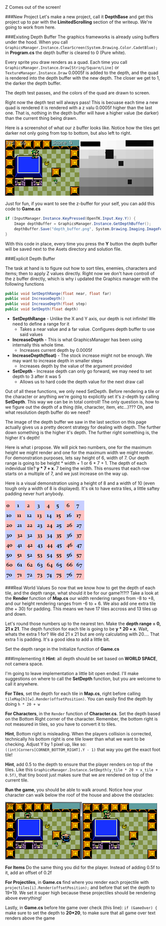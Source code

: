 Z Comes out of the screen!

###New Project
Let's make a new project, call it **DepthBase** and get this project up to par with the **LimitedScrolling** section of the writeup. We're going to work from here.

###Existing Depth Buffer
The graphics frameworks is already using buffers under the hood. When you call ```GraphicsManager.Instance.ClearScreen(System.Drawing.Color.CadetBlue);``` in **Program.cs** the depth buffer is cleared to 0 (Pure white). 

Every sprite you draw renders as a quad. Each time you call ```GraphicsManager.Instance.Draw[String/Square/Line]``` or ```TextureManager.Instance.Draw```  0.0005f is added to the depth, and the quad is rendered into the depth buffer with the new depth. The closer we get to 1, the darker the depth buffer.

The depth test passes, and the colors of the quad are drawn to screen.

Right now the depth test will always pass! This is becuase each time a new quad is rendered it is rendered with a z valu 0.0005f higher than the last one. That is, nothing in the depth buffer will have a higher value (be darker) than the current thing being drawn.

Here is a screenshot of what our z buffer looks like. Notice how the tiles get darker not only going from top to bottom, but also left to right.

![BUFFERS](Images/buffers.PNG)

Just for fun, if you want to see the z-buffer for your self, you can add this code to **Game.cs**

```cs
if (InputManager.Instance.KeyPressed(OpenTK.Input.Key.Y)) {
    Image depthBuffer = GraphicsManager.Instance.GetDepthBuffer();
    depthBuffer.Save("depth_buffer.png", System.Drawing.Imaging.ImageFormat.Png);
}
```

With this code in place, every time you press the **Y** button the depth buffer will be saved next to the Asets directory and solution file.

###Explicit Depth Buffer

The task at hand is to figure out how to sort tiles, enemies, characters and items; then to apply Z values directly. Right now we don't have controll of the z buffer directly, which is why i updated the Graphics manager with the following functions

```cs
public void SetDepthRange(float near, float far)
public void IncreaseDepth()
public void IncreaseDepth(float step)
public void SetDepth(float depth)
```

* **SetDepthRange** - Unlike the X and Y axis, our depth is not infinite! We need to define a range for it
  * Takes a near value and a far value. Configures depth buffer to use said values
* **IncreaseDepth** - This is what GraphicsManager has been using internally this whole time.
  * Increases current depth by 0.0005f 
* **IncreaseDepth(float)** - The stock increase might not be enough. We may want to increase depth in smaller steps
  * Increases depth by the value of the argument provided 
* **SetDepth** - Increase depth can only go forward, we may need to set depth to 3 after it was 5
  * Allows us to hard code the depth value for the next draw call

Out of all these functions, we only need SetDepth. Before rendering a tile or the character or anything we're going to explicitly set it's z-depth by calling **SetDepth**. This way we can be in total controll! The only question is, how to we figure out the depth of a thing (tile, character, item, etc...)??? Oh, and what resolution depth buffer do we need?

The image of the depth buffer we saw in the last section on this page actually gives us a pretty decent strategy for dealing with depth. The further down something is the higher it's depth. The further right something is, the higher it's depth!

Here is what i propose. We will pick two numbers, one for the maximum height we might render and one for the maximum width we might render. For demonstration purposes, lets say height of 6, width of 7. Our depth range is going to be height * width + 1 or 6 * 7 + 1. The depth of each indevidual tile? **y * 7 + x**. 7 being the width. This ensures that each row starts on a multiple of 7, and we just increase on the way up.

Here is a visual demonstration using a height of 8 and a width of 10 (even tough only a width of 8 is displayed). It's ok to have extra tiles, a little saftey padding never hurt anybody.

![GRID](Images/index_grid.png)

###Real World Values
So now that we know how to get the depth of each tile, and the depth range, what should it be for our game?!?!? Take a look at the **Render** function of **Map.cs** our width rendering ranges from -8 to +8, and our height rendering ranges from -6 to + 6. We also add one extra tile (the + 30) for padding. This means we have 17 tiles accross and 13 tiles up and down. 

Let's round those numbers up to the nearest ten. Make the **depth range = 0, 21 x 21**. The depth function for each tile is going to be **y * 20 + x**. Wait, whats the extra 1 for? We did 21 x 21 but are only calculating with 20.... That extra 1 is padding. It's a good idea to add a little bit.

Set the depth range in the Initialize function of **Game.cs**

###Implementing it
**Hint**: all depth should be set based on **WORLD SPACE**, not camera space.

I'm going to leave implementation a little bit open ended. I'll make suggestions on where to call the **SetDepth** function, but you are welcome to call it anywhere.

**For Tiles**, set the depth for each tile in **Map.cs**, right before calling ```tileMap[h][w].Render(offsetPosition)```. You can easily find the depth by doing ```h * 20 + w```

**For Characters**, in the ```Render``` function of **Character.cs**. Set the depth based on the Bottom Right corner of the character. Remember, the bottom right is not measured in tiles, so you have to convert it to tiles.

**Hint**, Bottom right is misleading. When the players collision is corrected, technically his bottom right is one tile lower than what we want to be checking. Adjust Y by 1 pixel up, like so: ```((int)Corners[CORNER_BOTTOM_RIGHT].Y - 1)``` that way you get the exact foot tile!

**Hint**, add 0.5 to the depth to ensure that the player renders on top of the tiles. Like this ```GraphicsManager.Instance.SetDepth(y_tile * 20 + x_tile + 0.5f)```, that tiny boost just makes sure that we are rendered on top of the current tile.

**Run the game**, you should be able to walk around. Notice how your character can walk below the roof of the house and above the obstacles:

![Z_DEPTH](Images/zdepth.png)

**For Items** Do the same thing you did for the player. Instead of adding 0.5f to it, add an offset of 0.2f

**For Projectiles**, in **Game.cs** find where you render each projectile with ```projectiles[i].Render(offsetPosition);``` and before that set the depth to 19*19. We set it super high because these projectiles should be rendering above everything!

Lastly, in **Game.cs** before hte game over check (this line): ```if (GameOver) {``` make sure to set the depth to **20*20**, to make sure that all game over text renders above the game